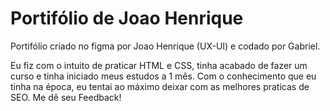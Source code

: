 # Portifólio de Joao Henrique

 Portifólio criado no figma por Joao Henrique (UX-UI) e codado por Gabriel.

Eu fiz com o intuito de praticar HTML e CSS, tinha acabado de fazer um curso e tinha iniciado meus estudos a 1 mês.
Com o conhecimento que eu tinha na época, eu tentai ao máximo deixar com as melhores praticas de SEO.
Me dê seu Feedback!

